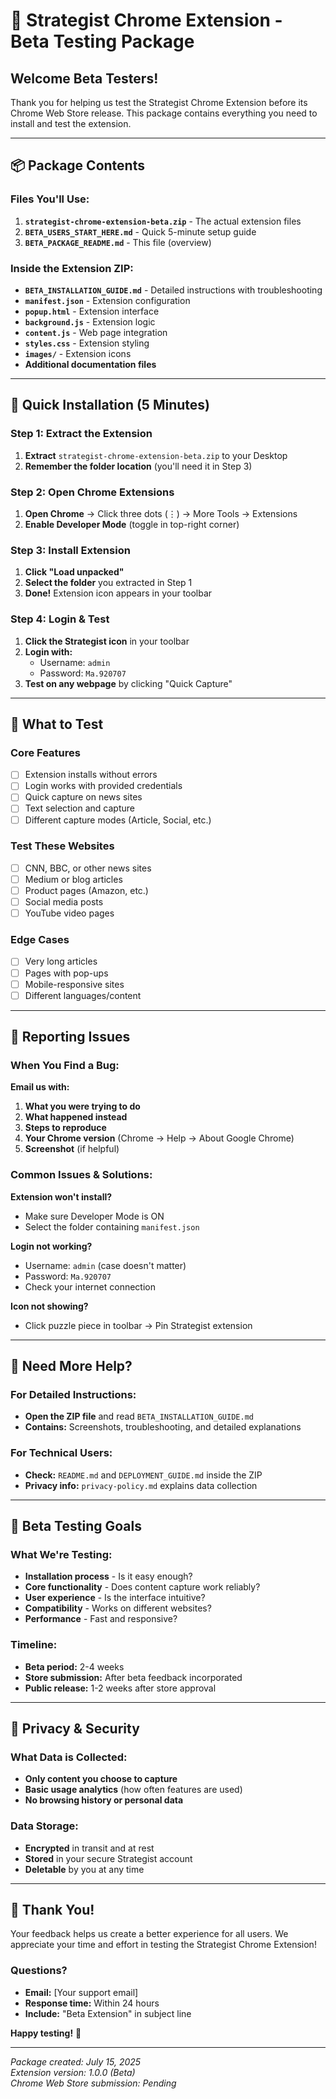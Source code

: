 # 🎯 Strategist Chrome Extension - Beta Testing Package

## Welcome Beta Testers!

Thank you for helping us test the Strategist Chrome Extension before its Chrome Web Store release. This package contains everything you need to install and test the extension.

---

## 📦 Package Contents

### Files You'll Use:

1. **`strategist-chrome-extension-beta.zip`** - The actual extension files
2. **`BETA_USERS_START_HERE.md`** - Quick 5-minute setup guide
3. **`BETA_PACKAGE_README.md`** - This file (overview)

### Inside the Extension ZIP:

- **`BETA_INSTALLATION_GUIDE.md`** - Detailed instructions with troubleshooting
- **`manifest.json`** - Extension configuration
- **`popup.html`** - Extension interface
- **`background.js`** - Extension logic
- **`content.js`** - Web page integration
- **`styles.css`** - Extension styling
- **`images/`** - Extension icons
- **Additional documentation files**

---

## 🚀 Quick Installation (5 Minutes)

### Step 1: Extract the Extension
1. **Extract** `strategist-chrome-extension-beta.zip` to your Desktop
2. **Remember the folder location** (you'll need it in Step 3)

### Step 2: Open Chrome Extensions
1. **Open Chrome** → Click three dots (⋮) → More Tools → Extensions
2. **Enable Developer Mode** (toggle in top-right corner)

### Step 3: Install Extension
1. **Click "Load unpacked"**
2. **Select the folder** you extracted in Step 1
3. **Done!** Extension icon appears in your toolbar

### Step 4: Login & Test
1. **Click the Strategist icon** in your toolbar
2. **Login with:**
   - Username: `admin`
   - Password: `Ma.920707`
3. **Test on any webpage** by clicking "Quick Capture"

---

## 🧪 What to Test

### Core Features
- [ ] Extension installs without errors
- [ ] Login works with provided credentials
- [ ] Quick capture on news sites
- [ ] Text selection and capture
- [ ] Different capture modes (Article, Social, etc.)

### Test These Websites
- [ ] CNN, BBC, or other news sites
- [ ] Medium or blog articles
- [ ] Product pages (Amazon, etc.)
- [ ] Social media posts
- [ ] YouTube video pages

### Edge Cases
- [ ] Very long articles
- [ ] Pages with pop-ups
- [ ] Mobile-responsive sites
- [ ] Different languages/content

---

## 🐛 Reporting Issues

### When You Find a Bug:

**Email us with:**
1. **What you were trying to do**
2. **What happened instead**
3. **Steps to reproduce**
4. **Your Chrome version** (Chrome → Help → About Google Chrome)
5. **Screenshot** (if helpful)

### Common Issues & Solutions:

**Extension won't install?**
- Make sure Developer Mode is ON
- Select the folder containing `manifest.json`

**Login not working?**
- Username: `admin` (case doesn't matter)
- Password: `Ma.920707`
- Check your internet connection

**Icon not showing?**
- Click puzzle piece in toolbar → Pin Strategist extension

---

## 📖 Need More Help?

### For Detailed Instructions:
- **Open the ZIP file** and read `BETA_INSTALLATION_GUIDE.md`
- **Contains:** Screenshots, troubleshooting, and detailed explanations

### For Technical Users:
- **Check:** `README.md` and `DEPLOYMENT_GUIDE.md` inside the ZIP
- **Privacy info:** `privacy-policy.md` explains data collection

---

## 🎯 Beta Testing Goals

### What We're Testing:
- **Installation process** - Is it easy enough?
- **Core functionality** - Does content capture work reliably?
- **User experience** - Is the interface intuitive?
- **Compatibility** - Works on different websites?
- **Performance** - Fast and responsive?

### Timeline:
- **Beta period:** 2-4 weeks
- **Store submission:** After beta feedback incorporated
- **Public release:** 1-2 weeks after store approval

---

## 🔐 Privacy & Security

### What Data is Collected:
- **Only content you choose to capture**
- **Basic usage analytics** (how often features are used)
- **No browsing history or personal data**

### Data Storage:
- **Encrypted** in transit and at rest
- **Stored** in your secure Strategist account
- **Deletable** by you at any time

---

## 🙏 Thank You!

Your feedback helps us create a better experience for all users. We appreciate your time and effort in testing the Strategist Chrome Extension!

### Questions?
- **Email:** [Your support email]
- **Response time:** Within 24 hours
- **Include:** "Beta Extension" in subject line

**Happy testing!** 🚀

---

*Package created: July 15, 2025*  
*Extension version: 1.0.0 (Beta)*  
*Chrome Web Store submission: Pending*